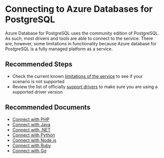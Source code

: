 <properties
	pageTitle="Connecting to PostgreSQL"
	description="Connecting to PostgreSQL"
	service="microsoft.dbforpostgresql"
	resource="servers"
	authors="jan-eng"
    ms.author="janeng"
	displayOrder="11"
	selfHelpType="resource"
	supportTopicIds="32639972"
	resourceTags="servers, databases"
	productPesIds="16222"
	cloudEnvironments="public"
	articleId="39980a83-435d-4da1-ac95-13b7673692dc"
/>

# Connecting to Azure Databases for PostgreSQL

Azure Database for PostgreSQL uses the community edition of PostgreSQL. As such, most drivers and tools are able to connect to the service. There are, however, some limitations in functionality because Azure database for PostgreSQL is a fully managed platform as a service.

## **Recommended Steps**

* Check the current known [limitations of the service](https://docs.microsoft.com/azure/postgresql/concepts-limits) to see if your scenario is not supported
* Review the list of officially [support drivers](https://docs.microsoft.com/azure/postgresql/concepts-connection-libraries) to make sure you are using a supported driver version

## **Recommended Documents**

* [Connect with PHP](https://docs.microsoft.com/azure/postgresql/connect-php)<br>
* [Connect with Java](https://docs.microsoft.com/azure/postgresql/connect-java)<br>
* [Connect with .NET](https://docs.microsoft.com/azure/postgresql/connect-csharp)<br>
* [Connect with Python](https://docs.microsoft.com/azure/postgresql/connect-python)<br>
* [Connect with Node.js](https://docs.microsoft.com/azure/postgresql/connect-nodejs)<br>
* [Connect with Ruby](https://docs.microsoft.com/azure/postgresql/connect-ruby)<br>
* [Connect with Go](https://docs.microsoft.com/azure/postgresql/connect-go)
